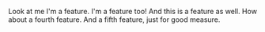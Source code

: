Look at me I'm a feature.
I'm a feature too!
And this is a feature as well.
How about a fourth feature.
And a fifth feature, just for good measure.

